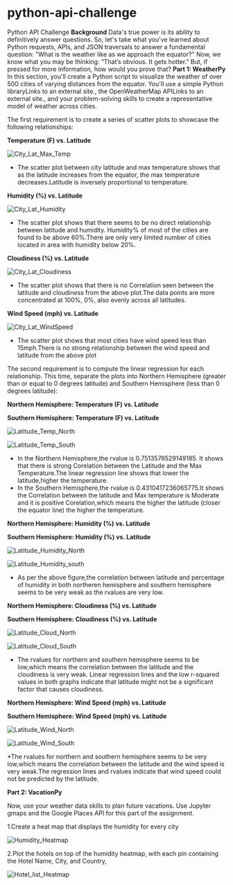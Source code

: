 # python-api-challenge
Python API Challenge
**Background**
Data's true power is its ability to definitively answer questions. So, let's take what you've learned about Python requests, APIs, and JSON traversals to answer a fundamental question: "What is the weather like as we approach the equator?"
Now, we know what you may be thinking: “That’s obvious. It gets hotter.” But, if pressed for more information, how would you prove that?
**Part 1: WeatherPy**
In this section, you'll create a Python script to visualize the weather of over 500 cities of varying distances from the equator. You'll use a simple Python libraryLinks to an external site., the OpenWeatherMap APILinks to an external site., and your problem-solving skills to create a representative model of weather across cities.

The first requirement is to create a series of scatter plots to showcase the following relationships:

**Temperature (F) vs. Latitude**

![City_Lat_Max_Temp](https://user-images.githubusercontent.com/112193116/197406197-b9fb8f67-1ac6-4d7f-9723-f363d0558009.png)

* The scatter plot between city latitude and max temperature shows that as the latitude increases from the equator, the max temperature decreases.Latitude is inversely proportional to temperature.

**Humidity (%) vs. Latitude**

![City_Lat_Humidity](https://user-images.githubusercontent.com/112193116/197406196-5aa24f34-c0cc-49f8-ba2c-38c67a8189a0.png)

* The scatter plot shows that there seems to be no direct relationship between latitude and humidity. Humidity% of most of the cities are found to be above 60%.There are only very limited number of cities located in area with humidity below 20%.

**Cloudiness (%) vs. Latitude**

![City_Lat_Cloudiness](https://user-images.githubusercontent.com/112193116/197406194-aac8beb7-0837-4ef7-8506-18d003a92fc9.png)

* The scatter plot shows that there is no Correlation seen between the latitude and cloudiness from the above plot.The data points are more concentrated at 100%, 0%, also evenly across all latitudes.

**Wind Speed (mph) vs. Latitude**

![City_Lat_WindSpeed](https://user-images.githubusercontent.com/112193116/197406199-75bd2e58-1d1e-467f-8881-8320c6701de5.png)

* The scatter plot shows that most cities have wind speed less than 15mph.There is no strong relationship between the wind speed and latitude from the above plot

The second requirement is to compute the linear regression for each relationship. This time, separate the plots into Northern Hemisphere (greater than or equal to 0 degrees latitude) and Southern Hemisphere (less than 0 degrees latitude):

**Northern Hemisphere: Temperature (F) vs. Latitude**

**Southern Hemisphere: Temperature (F) vs. Latitude**

![Latitude_Temp_North](https://user-images.githubusercontent.com/112193116/197406355-ac725a32-39a5-4362-adce-e1d06630a35d.png)

![Latitude_Temp_South](https://user-images.githubusercontent.com/112193116/197406356-af809a24-527a-4747-8bfc-8274b78ca98d.png)

* In the Northern Hemisphere,the rvalue is 0.7513578529149185. It shows that there is strong Corelation between the Latitude and the Max Temperature.The linear regression line shows that lower the latitude,higher the temperature.
* In the Southern Hemisphere,the rvalue is 0.4310417236065775.It shows the Correlation between the latitude and Max temperature is Moderate and it is positive Corelation,which means the higher the latitude (closer the equator line) the higher the temperature.

**Northern Hemisphere: Humidity (%) vs. Latitude**

**Southern Hemisphere: Humidity (%) vs. Latitude**

![Latitude_Humidity_North](https://user-images.githubusercontent.com/112193116/197406353-283fb26e-7b0c-4923-ac51-856adf474dbe.png)

![Latitude_Humidity_south](https://user-images.githubusercontent.com/112193116/197406354-e8eed730-7ef0-4728-b92c-76f91f2bf0f4.png)

* As per the above figure,the correlation between latitude and percentage of humidity in both northeren hemisphere and southern hemisphere seems to be very weak as the rvalues are very low.

**Northern Hemisphere: Cloudiness (%) vs. Latitude**

**Southern Hemisphere: Cloudiness (%) vs. Latitude**

![Latitude_Cloud_North](https://user-images.githubusercontent.com/112193116/197406351-64cfaa66-868e-464f-a2c2-811a51596a72.png)

![Latitude_Cloud_South](https://user-images.githubusercontent.com/112193116/197406352-d94db7f4-8c5c-4eb8-bb85-4e6f1afe63ab.png)

* The rvalues for northern and southern hemisphere seems to be low,which means the correlation between the latitude and the cloudiness is very weak. Linear regression lines and the low r-squared values in both graphs indicate that latitude might not be a significant factor that causes cloudiness.

**Northern Hemisphere: Wind Speed (mph) vs. Latitude**

**Southern Hemisphere: Wind Speed (mph) vs. Latitude**

![Latitude_Wind_North](https://user-images.githubusercontent.com/112193116/197406357-c5bb7351-0d67-4ce0-a991-00f391278e8f.png)

![Latitude_Wind_South](https://user-images.githubusercontent.com/112193116/197406359-36161a76-6c22-4788-95f2-4b6d11d6a896.png)

*The rvalues for northern and southern hemisphere seems to be very low,which means the correlation between the latitude and the wind speed is very weak.The regression lines and rvalues indicate that wind speed could not be predicted by the latitude.

**Part 2: VacationPy**

Now, use your weather data skills to plan future vacations. Use Jupyter gmaps and the Google Places API for this part of the assignment.

1.Create a heat map that displays the humidity for every city

![Humidity_Heatmap](https://user-images.githubusercontent.com/112193116/197406348-859d3f16-5fc4-4d20-b593-f28d9488d381.png)

2.Plot the hotels on top of the humidity heatmap, with each pin containing the Hotel Name, City, and Country,

![Hotel_list_Heatmap](https://user-images.githubusercontent.com/112193116/197406343-7c745faf-1f48-4a98-9144-660eb7814d37.png)
